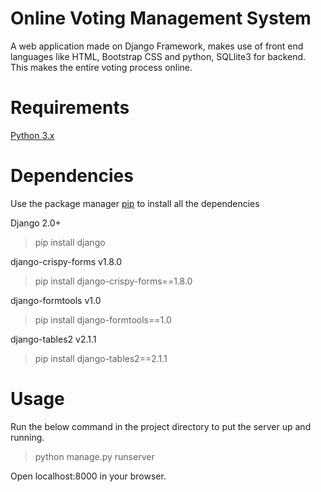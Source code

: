 # Online Voting Management System

A web application made on Django Framework, makes use of front end languages like HTML, Bootstrap CSS and python, SQLlite3 for backend. This makes the entire voting process online.

# Requirements

[Python 3.x](https://www.python.org/downloads/)

# Dependencies

Use the package manager [pip](https://pip.pypa.io/en/stable/) to install all the dependencies

Django 2.0+

> pip install django

django-crispy-forms v1.8.0

> pip install django-crispy-forms==1.8.0

django-formtools v1.0

> pip install django-formtools==1.0

django-tables2 v2.1.1

> pip install django-tables2==2.1.1

# Usage

Run the below command in the project directory to put the server up and running.

> python manage.py runserver

Open localhost:8000 in your browser.
